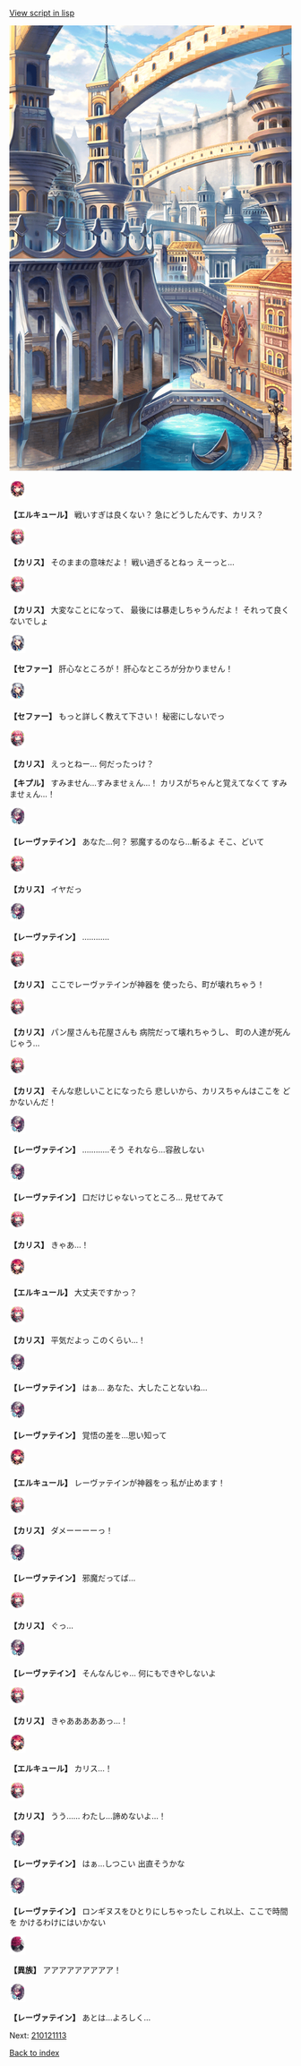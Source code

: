 [View script in lisp](../scripts/210121111.txt)

![006_town2.png](../images/backgrounds/006_town2.png)

<img src="../images/units/5202521.png" alt="5202521.png" height="34"/>

**【エルキュール】**
戦いすぎは良くない？
急にどうしたんです、カリス？

<img src="../images/units/5602511.png" alt="5602511.png" height="34"/>

**【カリス】**
そのままの意味だよ！
戦い過ぎるとねっ
えーっと…

<img src="../images/units/5602511.png" alt="5602511.png" height="34"/>

**【カリス】**
大変なことになって、
最後には暴走しちゃうんだよ！
それって良くないでしょ

<img src="../images/units/502111.png" alt="502111.png" height="34"/>

**【セファー】**
肝心なところが！
肝心なところが分かりません！

<img src="../images/units/502111.png" alt="502111.png" height="34"/>

**【セファー】**
もっと詳しく教えて下さい！
秘密にしないでっ

<img src="../images/units/5602511.png" alt="5602511.png" height="34"/>

**【カリス】**
えっとねー…
何だったっけ？

**【キプル】**
すみません…すみませぇん…！
カリスがちゃんと覚えてなくて
すみませぇん…！

<img src="../images/units/5100231.png" alt="5100231.png" height="34"/>

**【レーヴァテイン】**
あなた…何？
邪魔するのなら…斬るよ
そこ、どいて

<img src="../images/units/5602511.png" alt="5602511.png" height="34"/>

**【カリス】**
イヤだっ

<img src="../images/units/5100231.png" alt="5100231.png" height="34"/>

**【レーヴァテイン】**
…………

<img src="../images/units/5602511.png" alt="5602511.png" height="34"/>

**【カリス】**
ここでレーヴァテインが神器を
使ったら、町が壊れちゃう！

<img src="../images/units/5602511.png" alt="5602511.png" height="34"/>

**【カリス】**
パン屋さんも花屋さんも
病院だって壊れちゃうし、
町の人達が死んじゃう…

<img src="../images/units/5602511.png" alt="5602511.png" height="34"/>

**【カリス】**
そんな悲しいことになったら
悲しいから、カリスちゃんはここを
どかないんだ！

<img src="../images/units/5100231.png" alt="5100231.png" height="34"/>

**【レーヴァテイン】**
…………そう
それなら…容赦しない

<img src="../images/units/5100231.png" alt="5100231.png" height="34"/>

**【レーヴァテイン】**
口だけじゃないってところ…
見せてみて

<img src="../images/units/5602511.png" alt="5602511.png" height="34"/>

**【カリス】**
きゃあ…！

<img src="../images/units/5202521.png" alt="5202521.png" height="34"/>

**【エルキュール】**
大丈夫ですかっ？

<img src="../images/units/5602511.png" alt="5602511.png" height="34"/>

**【カリス】**
平気だよっ
このくらい…！

<img src="../images/units/5100231.png" alt="5100231.png" height="34"/>

**【レーヴァテイン】**
はぁ…
あなた、大したことないね…

<img src="../images/units/5100231.png" alt="5100231.png" height="34"/>

**【レーヴァテイン】**
覚悟の差を…思い知って

<img src="../images/units/5202521.png" alt="5202521.png" height="34"/>

**【エルキュール】**
レーヴァテインが神器をっ
私が止めます！

<img src="../images/units/5602511.png" alt="5602511.png" height="34"/>

**【カリス】**
ダメーーーーっ！

<img src="../images/units/5100231.png" alt="5100231.png" height="34"/>

**【レーヴァテイン】**
邪魔だってば…

<img src="../images/units/5602511.png" alt="5602511.png" height="34"/>

**【カリス】**
ぐっ…

<img src="../images/units/5100231.png" alt="5100231.png" height="34"/>

**【レーヴァテイン】**
そんなんじゃ…
何にもできやしないよ

<img src="../images/units/5602511.png" alt="5602511.png" height="34"/>

**【カリス】**
きゃあああああっ…！

<img src="../images/units/5202521.png" alt="5202521.png" height="34"/>

**【エルキュール】**
カリス…！

<img src="../images/units/5602511.png" alt="5602511.png" height="34"/>

**【カリス】**
うう……
わたし…諦めないよ…！

<img src="../images/units/5100231.png" alt="5100231.png" height="34"/>

**【レーヴァテイン】**
はぁ…しつこい
出直そうかな

<img src="../images/units/5100231.png" alt="5100231.png" height="34"/>

**【レーヴァテイン】**
ロンギヌスをひとりにしちゃったし
これ以上、ここで時間を
かけるわけにはいかない

<img src="../images/units/5809801.png" alt="5809801.png" height="34"/>

**【異族】**
アアアアアアアアア！

<img src="../images/units/5100231.png" alt="5100231.png" height="34"/>

**【レーヴァテイン】**
あとは…よろしく…

Next: [210121113](210121113.md)

[Back to index](index.md)
